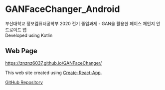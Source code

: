 # GANFaceChanger_Android
부산대학교 정보컴퓨터공학부 2020 전기 졸업과제 - GAN을 활용한 페이스 체인지 안드로이드 앱  
Developed using Kotlin

## Web Page
https://znznz6037.github.io/GANFaceChanger/  
  
This web site created using [Create-React-App](https://github.com/facebook/create-react-app).  
  
[GitHub Repository](https://github.com/znznz6037/GANFaceChanger)
